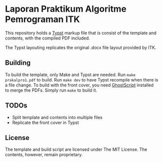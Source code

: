 # Laporan Praktikum Algoritme Pemrograman ITK

This repository holds a [Typst](https://typst.app) markup file that is consist of the template and contents, with the compiled PDF included.

The Typst layouting replicates the original .docx file layout provided by ITK.

## Building

To build the template, only Make and Typst are needed. Run
`make prakalpro1.pdf` to build. Run `make dev` to have Typst
recompile when there is a file change. To build with the front cover, you need [GhostScript](https://www.ghostscript.com) installed to merge the PDFs. Simply run `make` to build it.

## TODOs

- Split template and contents into multiple files
- Replicate the front cover in Typst

## License

The template and build script are licensed under The MIT License. The contents, however, remain proprietary.